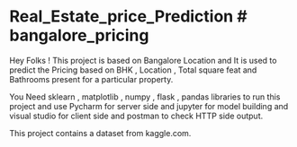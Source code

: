 # Real_Estate_price_Prediction # bangalore_pricing
Hey Folks ! This project is based on Bangalore Location and It is used to predict the Pricing based on BHK , Location , Total square feat and Bathrooms present for a particular property. 

You Need sklearn , matplotlib , numpy , flask , pandas libraries to run this project and use Pycharm for server side and jupyter for model building and visual studio for client side and postman to check HTTP side output.  

This project contains a dataset from kaggle.com.

